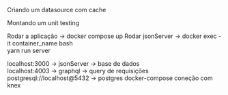 Criando um datasource com cache

Montando um unit testing

Rodar a aplicação -> docker compose up
Rodar jsonServer -> <bold>docker exec -it container_name bash</bold> </br>
<bold>yarn run server</bold> 


localhost:3000 -> jsonServer -> base de dados </br>
localhost:4003 -> graphql -> query de requisições </br>
postgresql://localhost@5432 -> postgres docker-compose coneção com knex </br>

